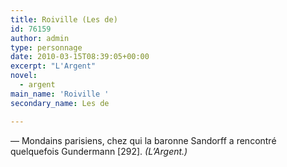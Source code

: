 ```yaml
---
title: Roiville (Les de)
id: 76159
author: admin
type: personnage
date: 2010-03-15T08:39:05+00:00
excerpt: "L'Argent"
novel:
  - argent
main_name: 'Roiville '
secondary_name: Les de

---
```

— Mondains parisiens, chez qui la baronne Sandorff a rencontré quelquefois Gundermann [292]. _(L&rsquo;Argent.)_